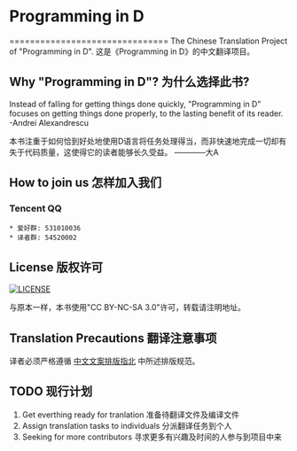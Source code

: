 # Programming in D
===============================
The Chinese Translation Project of "Programming in D".
这是《Programming in D》的中文翻译项目。

Why "Programming in D"? 为什么选择此书?
------------
Instead of falling for getting things done quickly, "Programming in D" focuses on getting things done properly, to the lasting benefit of its reader. -Andrei Alexandrescu

本书注重于如何恰到好处地使用D语言将任务处理得当，而非快速地完成一切却有失于代码质量，这使得它的读者能够长久受益。 ————大A

How to join us 怎样加入我们
------------
### Tencent QQ
	* 爱好群: 531010036
	* 译者群: 54520002

License 版权许可
------------
[![LICENSE][license-badge]][license-url]

[license-badge]: http://ddili.org/image/cc_88x31.png
[license-url]: http://creativecommons.org/licenses/by-nc-sa/3.0/us/
与原本一样，本书使用"CC BY-NC-SA 3.0"许可，转载请注明地址。

Translation Precautions 翻译注意事项
------------
译者必须严格遵循 [中文文案排版指北](https://github.com/sparanoid/chinese-copywriting-guidelines) 中所述排版规范。

TODO 现行计划
------------
 1. Get everthing ready for tranlation 准备待翻译文件及编译文件
 2. Assign translation tasks to individuals 分派翻译任务到个人
 3. Seeking for more contributors 寻求更多有兴趣及时间的人参与到项目中来
